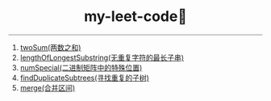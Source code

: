 <h1 style="text-align:center; border:none">my-leet-code🚀</h1>

<p style='border-top:1px solid gray'></p>

1. <a href='./src/code/twoSum.ts'>twoSum(两数之和)</a>
2. <a href='./src/code/lengthOfLongestSubstring.ts'>lengthOfLongestSubstring(无重复字符的最长子串)</a>
3. <a href='./src/code/numSpecial.ts'>numSpecial(二进制矩阵中的特殊位置)</a>
4. <a href='./src/code/numSpecial.ts'>findDuplicateSubtrees(寻找重复的子树)</a>
5. <a href='./src/code/numSpecial.ts'>merge(合并区间)</a>

